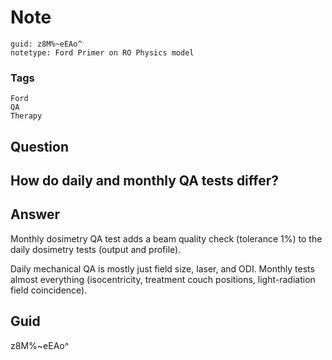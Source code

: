 # Note
```
guid: z8M%~eEAo^
notetype: Ford Primer on RO Physics model
```

### Tags
```
Ford
QA
Therapy
```

## Question
<h2>How do daily and monthly QA tests differ?</h2>

## Answer
<section>
<p>Monthly dosimetry QA test adds a beam quality check (tolerance 1%) to the daily dosimetry tests (output and profile).</p>
<p>Daily mechanical QA is mostly just field size, laser, and ODI. Monthly tests almost everything (isocentricity, treatment couch positions, light-radiation field coincidence).</p>


</section>

## Guid
z8M%~eEAo^
